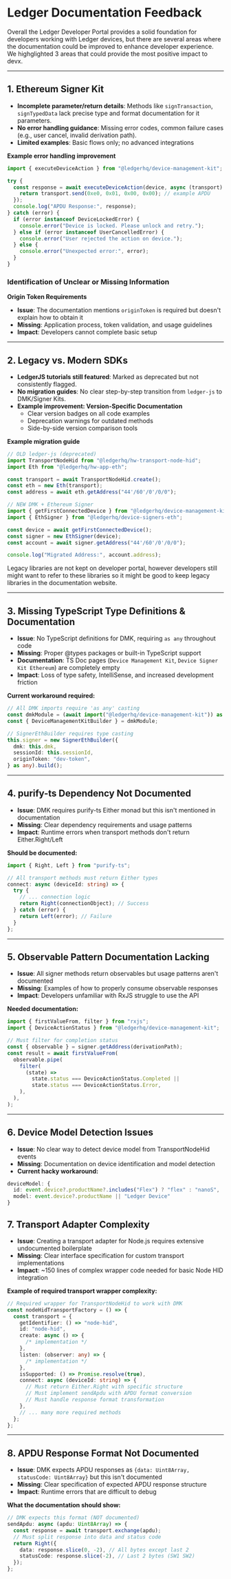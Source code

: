 # Ledger Documentation Feedback

Overall the Ledger Developer Portal provides a solid foundation for developers working with Ledger devices, but there are several areas where the documentation could be improved to enhance developer experience. We highglighted 3 areas that could provide the most positive impact to devx.

---

## 1. Ethereum Signer Kit

- **Incomplete parameter/return details**: Methods like `signTransaction`, `signTypedData` lack precise type and format documentation for it parameters.
- **No error handling guidance**: Missing error codes, common failure cases (e.g., user cancel, invalid derivation path).
- **Limited examples**: Basic flows only; no advanced integrations

**Example error handling improvement**

```typescript
import { executeDeviceAction } from "@ledgerhq/device-management-kit";

try {
  const response = await executeDeviceAction(device, async (transport) => {
    return transport.send(0xe0, 0x01, 0x00, 0x00); // example APDU
  });
  console.log("APDU Response:", response);
} catch (error) {
  if (error instanceof DeviceLockedError) {
    console.error("Device is locked. Please unlock and retry.");
  } else if (error instanceof UserCancelledError) {
    console.error("User rejected the action on device.");
  } else {
    console.error("Unexpected error:", error);
  }
}
```

### Identification of Unclear or Missing Information

**Origin Token Requirements**

- **Issue**: The documentation mentions `originToken` is required but doesn't explain how to obtain it
- **Missing**: Application process, token validation, and usage guidelines
- **Impact**: Developers cannot complete basic setup

---

## 2. Legacy vs. Modern SDKs

- **LedgerJS tutorials still featured**: Marked as deprecated but not consistently flagged.
- **No migration guides**: No clear step-by-step transition from `ledger-js` to DMK/Signer Kits.
- **Example improvement: Version-Specific Documentation**
  - Clear version badges on all code examples
  - Deprecation warnings for outdated methods
  - Side-by-side version comparison tools

**Example migration guide**

```typescript
// OLD ledger-js (deprecated)
import TransportNodeHid from "@ledgerhq/hw-transport-node-hid";
import Eth from "@ledgerhq/hw-app-eth";

const transport = await TransportNodeHid.create();
const eth = new Eth(transport);
const address = await eth.getAddress("44'/60'/0'/0/0");

// NEW DMK + Ethereum Signer
import { getFirstConnectedDevice } from "@ledgerhq/device-management-kit";
import { EthSigner } from "@ledgerhq/device-signers-eth";

const device = await getFirstConnectedDevice();
const signer = new EthSigner(device);
const account = await signer.getAddress("44'/60'/0'/0/0");

console.log("Migrated Address:", account.address);
```

Legacy libraries are not kept on developer portal, however developers still might want to refer to these libraries so it might be good to keep legacy libraries in the documentation website.

---

## 3. Missing TypeScript Type Definitions & Documentation

- **Issue**: No TypeScript definitions for DMK, requiring `as any` throughout code
- **Missing**: Proper @types packages or built-in TypeScript support
- **Documentation**: TS Doc pages (`Device Management Kit`, `Device Signer Kit Ethereum`) are completely empty
- **Impact**: Loss of type safety, IntelliSense, and increased development friction

**Current workaround required:**

```typescript
// All DMK imports require 'as any' casting
const dmkModule = (await import("@ledgerhq/device-management-kit")) as any;
const { DeviceManagementKitBuilder } = dmkModule;

// SignerEthBuilder requires type casting
this.signer = new SignerEthBuilder({
  dmk: this.dmk,
  sessionId: this.sessionId,
  originToken: "dev-token",
} as any).build();
```

---

## 4. purify-ts Dependency Not Documented

- **Issue**: DMK requires purify-ts Either monad but this isn't mentioned in documentation
- **Missing**: Clear dependency requirements and usage patterns
- **Impact**: Runtime errors when transport methods don't return Either.Right/Left

**Should be documented:**

```typescript
import { Right, Left } from "purify-ts";

// All transport methods must return Either types
connect: async (deviceId: string) => {
  try {
    // ... connection logic
    return Right(connectionObject); // Success
  } catch (error) {
    return Left(error); // Failure
  }
};
```

---

## 5. Observable Pattern Documentation Lacking

- **Issue**: All signer methods return observables but usage patterns aren't documented
- **Missing**: Examples of how to properly consume observable responses
- **Impact**: Developers unfamiliar with RxJS struggle to use the API

**Needed documentation:**

```typescript
import { firstValueFrom, filter } from "rxjs";
import { DeviceActionStatus } from "@ledgerhq/device-management-kit";

// Must filter for completion status
const { observable } = signer.getAddress(derivationPath);
const result = await firstValueFrom(
  observable.pipe(
    filter(
      (state) =>
        state.status === DeviceActionStatus.Completed ||
        state.status === DeviceActionStatus.Error,
    ),
  ),
);
```

---

## 6. Device Model Detection Issues

- **Issue**: No clear way to detect device model from TransportNodeHid events
- **Missing**: Documentation on device identification and model detection
- **Current hacky workaround:**

```typescript
deviceModel: {
  id: event.device?.productName?.includes("Flex") ? "flex" : "nanoS",
  model: event.device?.productName || "Ledger Device"
}
```

## 7. Transport Adapter Complexity

- **Issue**: Creating a transport adapter for Node.js requires extensive undocumented boilerplate
- **Missing**: Clear interface specification for custom transport implementations
- **Impact**: ~150 lines of complex wrapper code needed for basic Node HID integration

**Example of required transport wrapper complexity:**

```typescript
// Required wrapper for TransportNodeHid to work with DMK
const nodeHidTransportFactory = () => {
  const transport = {
    getIdentifier: () => "node-hid",
    id: "node-hid",
    create: async () => {
      /* implementation */
    },
    listen: (observer: any) => {
      /* implementation */
    },
    isSupported: () => Promise.resolve(true),
    connect: async (deviceId: string) => {
      // Must return Either.Right with specific structure
      // Must implement sendApdu with APDU format conversion
      // Must handle response format transformation
    },
    // ... many more required methods
  };
};
```

---

## 8. APDU Response Format Not Documented

- **Issue**: DMK expects APDU responses as `{data: Uint8Array, statusCode: Uint8Array}` but this isn't documented
- **Missing**: Clear specification of expected APDU response structure
- **Impact**: Runtime errors that are difficult to debug

**What the documentation should show:**

```typescript
// DMK expects this format (NOT documented)
sendApdu: async (apdu: Uint8Array) => {
  const response = await transport.exchange(apdu);
  // Must split response into data and status code
  return Right({
    data: response.slice(0, -2), // All bytes except last 2
    statusCode: response.slice(-2), // Last 2 bytes (SW1 SW2)
  });
};
```
